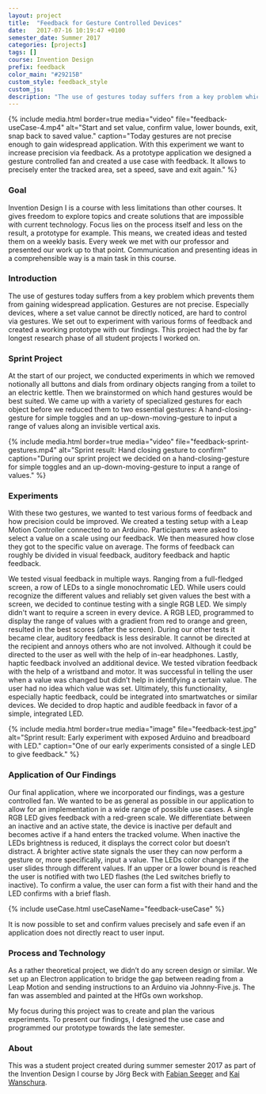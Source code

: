 ```yaml
---
layout: project
title:  "Feedback for Gesture Controlled Devices"
date:   2017-07-16 10:19:47 +0100
semester_date: Summer 2017
categories: [projects]
tags: []
course: Invention Design
prefix: feedback
color_main: "#29215B"
custom_style: feedback_style
custom_js: 
description: "The use of gestures today suffers from a key problem which prevents them from gaining widespread application. Gestures are not precise. We set out to experiment with various forms of feedback and created a working prototype with our findings."
---
```


{% include media.html 
    border=true
    media="video"
    file="feedback-useCase-4.mp4" 
    alt="Start and set value, confirm value, lower bounds, exit, snap back to saved value." 
    caption="Today gestures are not precise enough to gain widespread application. With this experiment we want to increase precision via feedback. As a prototype application we designed a gesture controlled fan and created a use case with feedback. It allows to precisely enter the tracked area, set a speed, save and exit again." %}


### Goal

Invention Design I is a course with less limitations than other courses. It gives freedom to explore topics and create solutions that are impossible with current technology. Focus lies on the process itself and less on the result, a prototype for example. This means, we created ideas and tested them on a weekly basis. Every week we met with our professor and presented our work up to that point. Communication and presenting ideas in a comprehensible way is a main task in this course.

### Introduction
The use of gestures today suffers from a key problem which prevents them from gaining widespread application. Gestures are not precise. Especially devices, where a set value cannot be directly noticed, are hard to control via gestures. We set out to experiment with various forms of feedback and created a working prototype with our findings. This project had the by far longest research phase of all student projects I worked on.

### Sprint Project
At the start of our project, we conducted experiments in which we removed notionally all buttons and dials from ordinary objects ranging from a toilet to an electric kettle. Then we brainstormed on which hand gestures would be best suited. We came up with a variety of specialized gestures for each object before we reduced them to two essential gestures: A hand-closing-gesture for simple toggles and an up-down-moving-gesture to input a range of values along an invisible vertical axis.

{% include media.html 
    border=true
    media="video"
    file="feedback-sprint-gestures.mp4" 
    alt="Sprint result: Hand closing gesture to confirm" 
    caption="During our sprint project we decided on a hand-closing-gesture for simple toggles and an up-down-moving-gesture to input a range of values." %}


### Experiments
With these two gestures, we wanted to test various forms of feedback and how precision could be improved. We created a testing setup with a Leap Motion Controller connected to an Arduino. Participants were asked to select a value on a scale using our feedback. We then measured how close they got to the specific value on average. The forms of feedback can roughly be divided in visual feedback, auditory feedback and haptic feedback. 

We tested visual feedback in multiple ways. Ranging from a full-fledged screen, a row of LEDs to a single monochromatic LED. While users could recognize the different values and reliably set given values the best with a screen, we decided to continue testing with a single RGB LED. We simply didn't want to require a screen in every device. A RGB LED, programmed to display the range of values with a gradient from red to orange and green, resulted in the best scores (after the screen). During our other tests it became clear, auditory feedback is less desirable. It cannot be directed at the recipient and annoys others who are not involved. Although it could be directed to the user as well with the help of in-ear headphones. Lastly, haptic feedback involved an additional device. We tested vibration feedback with the help of a wristband and motor. It was successful in telling the user when a value was changed but didn’t help in identifying a certain value. The user had no idea which value was set. Ultimately, this functionality, especially haptic feedback, could be integrated into smartwatches or similar devices. We decided to drop haptic and audible feedback in favor of a simple, integrated LED.

{% include media.html 
    border=true
    media="image"
    file="feedback-test.jpg" 
    alt="Sprint result: Early experiment with exposed Arduino and breadboard with LED." 
    caption="One of our early experiments consisted of a single LED to give feedback." %}


### Application of Our Findings
Our final application, where we incorporated our findings, was a gesture controlled fan. We wanted to be as general as possible in our application to allow for an implementation in a wide range of possible use cases. A single RGB LED gives feedback with a red-green scale. We differentiate between an inactive and an active state, the device is inactive per default and becomes active if a hand enters the tracked volume. When inactive the LEDs brightness is reduced, it displays the correct color but doesn’t distract. A brighter active state signals the user they can now perform a gesture or, more specifically, input a value. The LEDs color changes if the user slides through different values. If an upper or a lower bound is reached the user is notified with two LED flashes (the Led switches briefly to inactive). To confirm a value, the user can form a fist with their hand and the LED confirms with a brief flash.

{% include useCase.html useCaseName="feedback-useCase" %}

It is now possible to set and confirm values precisely and safe even if an application does not directly react to user input.

### Process and Technology
As a rather theoretical project, we didn’t do any screen design or similar. We set up an Electron application to bridge the gap between reading from a Leap Motion and sending instructions to an Arduino via Johnny-Five.js. The fan was assembled and painted at the HfGs own workshop. 

My focus during this project was to create and plan the various experiments. To present our findings, I designed the use case and programmed our prototype towards the late semester.

### About
This was a student project created during summer semester 2017 as part of the Invention Design I course by Jörg Beck with [Fabian Seeger](http://www.fabianseeger.com) and [Kai Wanschura](http://www.kaiwanschura.de).
